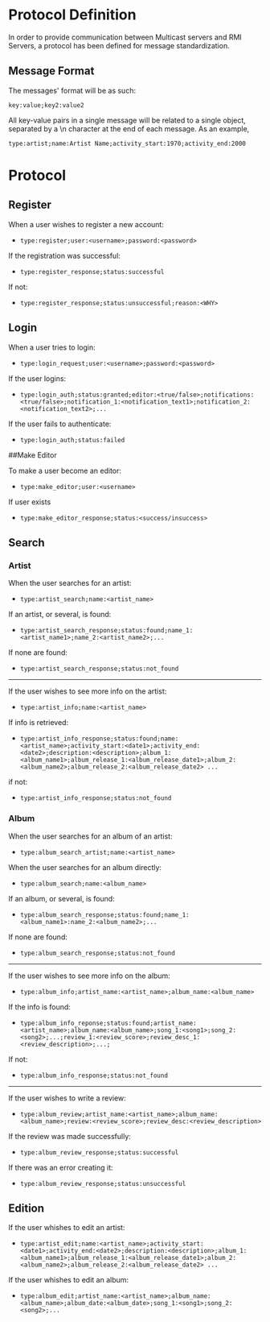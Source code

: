 # Protocol Definition

In order to provide communication between Multicast servers and RMI Servers,
 a protocol has been defined for message standardization.

## Message Format

The messages' format will be as such:

` key:value;key2:value2 `

All key-value pairs in a single message will be related to a single object,
 separated by a \n character at the end of each message. As an example,
 
`type:artist;name:Artist Name;activity_start:1970;activity_end:2000`

# Protocol

## Register

When a user wishes to register a new account:

-   `type:register;user:<username>;password:<password>`

If the registration was successful:

-   `type:register_response;status:successful`

If not:

-   `type:register_response;status:unsuccessful;reason:<WHY>`

## Login

When a user tries to login:

-   `type:login_request;user:<username>;password:<password>`

If the user logins:

-   `type:login_auth;status:granted;editor:<true/false>;notifications:<true/false>;notification_1:<notification_text1>;notification_2:<notification_text2>;...`

If the user fails to authenticate:

-   `type:login_auth;status:failed`

##Make Editor

To make a user become an editor:

-   `type:make_editor;user:<username>`

If user exists

-   `type:make_editor_response;status:<success/insuccess>`

## Search

### Artist
When the user searches for an artist:

-   `type:artist_search;name:<artist_name>`

If an artist, or several, is found:

-   `type:artist_search_response;status:found;name_1:<artist_name1>;name_2:<artist_name2>;...`

If none are found:

-   `type:artist_search_response;status:not_found`

---
If the user wishes to see more info on the artist:

-   `type:artist_info;name:<artist_name>`

If info is retrieved:

-   `type:artist_info_response;status:found;name:<artist_name>;activity_start:<date1>;activity_end:<date2>;description:<description>;album_1:<album_name1>;album_release_1:<album_release_date1>;album_2:<album_name2>;album_release_2:<album_release_date2> ...`

if not:

-   `type:artist_info_response;status:not_found`

### Album
When the user searches for an album of an artist:

-   `type:album_search_artist;name:<artist_name>`

When the user searches for an album directly:

-   `type:album_search;name:<album_name>`

If an album, or several, is found:

-   `type:album_search_response;status:found;name_1:<album_name1>:name_2:<album_name2>;...`

If none are found:

-   `type:album_search_response;status:not_found`

---
If the user wishes to see more info on the album:

-   `type:album_info;artist_name:<artist_name>;album_name:<album_name>`

If the info is found:

-   `type:album_info_reponse;status:found;artist_name:<artist_name>;album_name:<album_name>;song_1:<song1>;song_2:<song2>;...;review_1:<review_score>;review_desc_1:<review_description>;...;`

If not:

-   `type:album_info_response;status:not_found`

---
If the user wishes to write a review:

-   `type:album_review;artist_name:<artist_name>;album_name:<album_name>;review:<review_score>;review_desc:<review_description>`

If the review was made successfully:

-   `type:album_review_response;status:successful`

If there was an error creating it:

-   `type:album_review_response;status:unsuccessful`

## Edition

If the user whishes to edit an artist:

-   `type:artist_edit;name:<artist_name>;activity_start:<date1>;activity_end:<date2>;description:<description>;album_1:<album_name1>;album_release_1:<album_release_date1>;album_2:<album_name2>;album_release_2:<album_release_date2> ...`

If the user whishes to edit an album:

-   `type:album_edit;artist_name:<artist_name>;album_name:<album_name>;album_date:<album_date>;song_1:<song1>;song_2:<song2>;...`